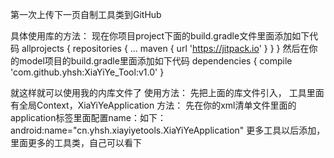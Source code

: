 第一次上传下一页自制工具类到GitHub

具体使用库的方法： 现在你项目project下面的build.gradle文件里面添加如下代码
	allprojects {
		repositories {
			...
			maven { url 'https://jitpack.io' }
		}
	}
然后在你的model项目的build.gradle里面添加如下代码
	dependencies {
	        compile 'com.github.yhsh:XiaYiYe_Tool:v1.0'
	}

就这样就可以使用我的内库文件了 使用方法： 先把上面的库文件引入，
工具里面有全局Context，XiaYiYeApplication 方法： 
先在你的xml清单文件里面的application标签里面配置name：如下：
 android:name="cn.yhsh.xiayiyetools.XiaYiYeApplication" 
 更多工具以后添加，里面更多的工具类，自己可以看下
